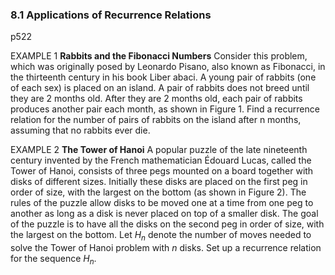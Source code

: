 ### 8.1 Applications of Recurrence Relations
p522

EXAMPLE 1
**Rabbits and the Fibonacci Numbers** Consider this problem, which was originally posed by Leonardo Pisano, also known as Fibonacci, in the thirteenth century in his book Liber abaci. A young pair of rabbits (one of each sex) is placed on an island. A pair of rabbits does not breed until they are 2 months old. After they are 2 months old, each pair of rabbits produces another pair each month, as shown in Figure 1. Find a recurrence relation for the number of pairs of rabbits on the island after n months, assuming that no rabbits ever die.

EXAMPLE 2
**The Tower of Hanoi** A popular puzzle of the late nineteenth century invented by the French mathematician Édouard Lucas, called the Tower of Hanoi, consists of three pegs mounted on a board together with disks of different sizes. Initially these disks are placed on the first peg in order of size, with the largest on the bottom (as shown in Figure 2). The rules of the puzzle allow disks to be moved one at a time from one peg to another as long as a disk is never placed on top of a smaller disk. The goal of the puzzle is to have all the disks on the second peg in order of size, with the largest on the bottom.
Let ${H_n}$ denote the number of moves needed to solve the Tower of Hanoi problem with $n$ disks. Set up a recurrence relation for the sequence ${H_n}$.
